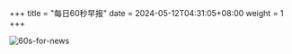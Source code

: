 +++
title = "每日60秒早报"
date = 2024-05-12T04:31:05+08:00
weight = 1
+++

![60s-for-news](/img/zaobao/zaobao.png "由 ALAPI 提供支持")
